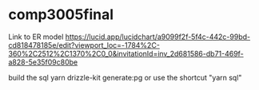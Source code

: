 # comp3005final

Link to ER model
https://lucid.app/lucidchart/a9099f2f-5f4c-442c-99bd-cd818478185e/edit?viewport_loc=-1784%2C-360%2C2512%2C1370%2C0_0&invitationId=inv_2d681586-db71-469f-a828-5e35f09c80be

build the sql
yarn drizzle-kit generate:pg or use the shortcut "yarn sql"
